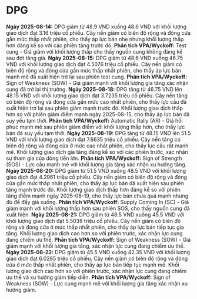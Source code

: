 # DPG

**Ngày 2025-08-14:** DPG giảm từ 48.9 VND xuống 48.6 VND với khối lượng giao dịch đạt 3.16 triệu cổ phiếu. Cây nến giảm có biên độ rộng và đóng cửa gần mức thấp nhất phiên, cho thấy áp lực bán nhẹ nhưng khối lượng thấp hơn đáng kể so với các phiên tăng trước đó. **Phân tích VPA/Wyckoff:** Test cung - Giá giảm với khối lượng thấp cho thấy nguồn cung không đáng kể sau đợt tăng giá.
**Ngày 2025-08-15:** DPG giảm từ 48.6 VND xuống 46.75 VND với khối lượng giao dịch đạt 4.5076 triệu cổ phiếu. Cây nến giảm có biên độ rộng và đóng cửa gần mức thấp nhất phiên, cho thấy áp lực bán mạnh mẽ đã xuất hiện trở lại sau phiên test cung. **Phân tích VPA/Wyckoff:** Sign of Weakness (SOW) - Giá giảm mạnh với khối lượng gia tăng xác nhận cung đã trở lại thị trường.
**Ngày 2025-08-18:** DPG tăng từ 46.75 VND lên 48.15 VND với khối lượng giao dịch đạt 3.7235 triệu cổ phiếu. Cây nến tăng có biên độ rộng và đóng cửa gần mức cao nhất phiên, cho thấy lực cầu đã xuất hiện trở lại sau phiên giảm mạnh trước đó. Khối lượng giao dịch thấp hơn so với phiên giảm điểm mạnh ngày 2025-08-15, cho thấy áp lực bán đã suy yếu tạm thời. **Phân tích VPA/Wyckoff:** Automatic Rally (AR) - Giá hồi phục mạnh mẽ sau phiên giảm điểm với khối lượng thấp hơn, cho thấy lực bán đã suy yếu tạm thời.
**Ngày 2025-08-19:** DPG tăng từ 48.15 VND lên 51.5 VND với khối lượng giao dịch đạt 7.6635 triệu cổ phiếu. Cây nến tăng có biên độ rộng và đóng cửa ở mức cao nhất phiên, cho thấy lực cầu rất mạnh mẽ. Khối lượng giao dịch gia tăng đáng kể so với các phiên trước, xác nhận sự tham gia của dòng tiền lớn. **Phân tích VPA/Wyckoff:** Sign of Strength (SOS) - Lực cầu mạnh mẽ với khối lượng gia tăng xác nhận xu hướng tăng.
**Ngày 2025-08-20:** DPG giảm từ 51.5 VND xuống 48.5 VND với khối lượng giao dịch đạt 4.2961 triệu cổ phiếu. Cây nến giảm có biên độ rộng và đóng cửa gần mức thấp nhất phiên, cho thấy áp lực bán đã xuất hiện sau phiên tăng mạnh trước đó. Khối lượng giao dịch thấp hơn đáng kể so với phiên tăng điểm mạnh ngày 2025-08-19, cho thấy lực bán chưa quá mạnh nhưng đủ để đẩy giá xuống. **Phân tích VPA/Wyckoff:** Supply Coming In (SC) - Giá giảm mạnh với khối lượng thấp hơn sau phiên SOS, cho thấy nguồn cung đã xuất hiện.
**Ngày 2025-08-21:** DPG giảm từ 48.5 VND xuống 45.5 VND với khối lượng giao dịch đạt 5.5038 triệu cổ phiếu. Cây nến giảm có biên độ rộng và đóng cửa ở mức thấp nhất phiên, cho thấy áp lực bán tiếp tục gia tăng. Khối lượng giao dịch cao hơn so với phiên trước, xác nhận lực cung đang chiếm ưu thế. **Phân tích VPA/Wyckoff:** Sign of Weakness (SOW) - Giá giảm mạnh với khối lượng gia tăng, xác nhận lực cung đang chiếm ưu thế.
**Ngày 2025-08-22:** DPG giảm từ 45.5 VND xuống 42.35 VND với khối lượng giao dịch đạt 6.0285 triệu cổ phiếu. Cây nến giảm có biên độ rộng và đóng cửa ở mức thấp nhất phiên, cho thấy áp lực bán tiếp tục mạnh mẽ. Khối lượng giao dịch cao hơn so với phiên trước, xác nhận lực cung đang chiếm ưu thế và xu hướng giảm tiếp diễn. **Phân tích VPA/Wyckoff:** Sign of Weakness (SOW) - Lực cung mạnh mẽ với khối lượng gia tăng xác nhận xu hướng giảm.
